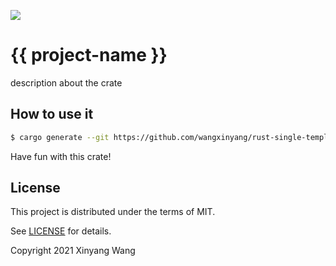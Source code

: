 ![](https://github.com/tyrchen/rust-lib-template/workflows/build/badge.svg)

# {{ project-name }}

description about the crate

## How to use it

```bash
$ cargo generate --git https://github.com/wangxinyang/rust-single-template.git
```

Have fun with this crate!

## License

This project is distributed under the terms of MIT.

See [LICENSE](LICENSE.md) for details.

Copyright 2021 Xinyang Wang
